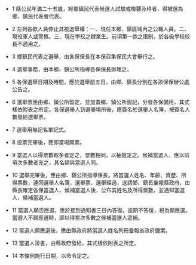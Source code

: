 * 1 縣公民年滿二十五歲，經鄉鎮民代表候選人試驗或檢覈及格者，得被選為鄉、鎮民代表會代表。

* 2 左列各款人員停止其被選舉權：一、現任本鄉、鎮區域內之公職人員。二、現役軍人或警察。三、現在學校之肄業生。前項第一款之限制，於各級學校校長不適用之。

* 3 鄉鎮民代表之選舉，由各保保長在本保召集保民大會舉行之。

* 4 選舉事務，由本鄉、鎮公所指導各保保長辦理之。

* 5 各保選舉日期及時間，應於選舉前五日，由鄉、鎮長分別在各該保保辦公處公告之。

* 6 選舉票應由鄉、鎮公所製定，並加蓋鄉、鎮公所圖記，分發各保備用，其式樣依附表之所定。各保選舉人到選舉場所後，應簽名於選舉人名簿，按簽名人數發給選舉票。

* 7 選舉用無記名單記式。

* 8 投票完畢後，應即當場開票。

* 9 當選人以得票數較多者定之，票數相同，以抽籤定之。候補當選人，應以前項次多數者充之，其名額與當選人同。

* 10 選舉完畢後，應由鄉、鎮公所指導保長，將當選人姓名、年齡、資歷、所得票數，連同選舉人名簿，選舉票、選舉經過，送請鄉、鎮長彙報縣政府，由縣長確定各保當選人、候補當選人後，公布其姓名及所得票數，並通知當選人、候補當選人。

* 11 當選人願否應選，應於接到通知書三日內答復，逾期不答復，視為願應選。當選人不願應選時，即以得票次多數之候補當選人遞補。

* 12 當選人願應選後，應由縣政府將當選人姓名列冊彙報省政府備案。

* 13 當選人證書，由縣政府發給，其式樣依附表之所定。

* 14 本條例施行日期，以命令定之。

